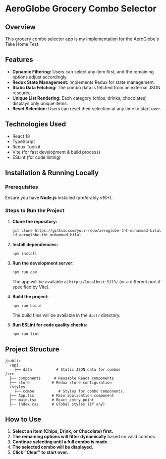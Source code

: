 # AeroGlobe Grocery Combo Selector

## Overview

This grocery combo selector app is my implementation for the AeroGlobe's Take Home Test.

## Features

- **Dynamic Filtering:** Users can select any item first, and the remaining options adjust accordingly.
- **Redux State Management:** Implements Redux for state management.
- **Static Data Fetching:** The combo data is fetched from an external JSON resource.
- **Unique List Rendering:** Each category (chips, drinks, chocolates) displays only unique items.
- **Reset Selection:** Users can reset their selection at any time to start over.

## Technologies Used

- React 18
- TypeScript
- Redux Toolkit
- Vite (for fast development & build process)
- ESLint (for code linting)

## Installation & Running Locally

### Prerequisites

Ensure you have **Node.js** installed (preferably v16+).

### Steps to Run the Project

1. **Clone the repository:**

   ```sh
   git clone https://github.com/your-repo/aeroglobe-tht-muhammad-bilal.git
   cd aeroglobe-tht-muhammad-bilal
   ```

2. **Install dependencies:**

   ```sh
   npm install
   ```

3. **Run the development server:**

   ```sh
   npm run dev
   ```

   The app will be available at `http://localhost:5173/` (or a different port if specified by Vite).

4. **Build the project:**

   ```sh
   npm run build
   ```

   The build files will be available in the `dist/` directory.

5. **Run ESLint for code quality checks:**

   ```sh
   npm run lint
   ```

## Project Structure

```
/public
  /api
    ├── data           # Static JSON data for combos
/src
  ├── components      # Reusable React components
  ├── store          # Redux store configuration
  /styles
    ├── combo           # Styles for combo components.
  ├── App.tsx        # Main application component
  ├── main.tsx       # React entry point
  ├── index.css      # Global styles (if any)
```

## How to Use

1. **Select an item (Chips, Drink, or Chocolate) first.**
2. **The remaining options will filter dynamically** based on valid combos.
3. **Continue selecting until a full combo is made.**
4. **The selected combo will be displayed.**
5. **Click "Clear" to start over.**

